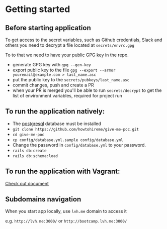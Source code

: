 # Getting started

## Before starting application

To get access to the secret variables, such as Github credentials, Slack and others you need to decrypt a file located at `secrets/envrc.gpg`

To to that we need to have your public GPG key in the repo.

* generate GPG key with `gpg --gen-key`
* export public key to the file `gpg --export --armor youremail@example.com > last_name.asc`
* put the public key to the `secrets/pubkeys/last_name.asc`
* commit changes, push and create a PR
* when your PR is merged you'll be able to run `secrets/decrypt` to get the list of environment variables, required for project run

## To run the application natively:

* The [postgresql][postgresql] database must be installed
* `git clone https://github.com/howtohireme/give-me-poc.git`
* `cd give-me-poc`
* `cp config/database.yml.sample config/database.yml`
* Change the password in `config/database.yml` to your password.
* `rails db:create`
* `rails db:schema:load`

## To run the application with Vagrant:

[Check out document](https://github.com/howtohireme/give-me-poc/blob/master/vagrant/README.md)

## Subdomains navigation

When you start app locally, use `lvh.me` domain to access it

e.g. `http://lvh.me:3000/` or `http://bootcamp.lvh.me:3000/`

[postgresql]: https://www.postgresql.org/
